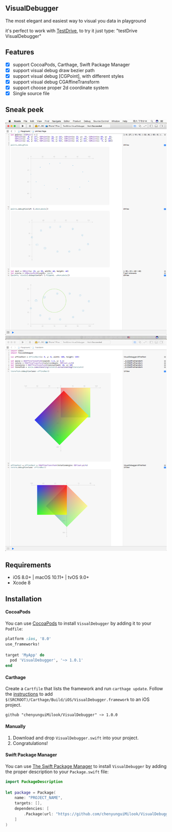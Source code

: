 ## VisualDebugger

 The most elegant and easiest way to visual you data in playground

it's perfect to work with [TestDrive](https://github.com/JohnSundell/TestDrive), to try it just type: "testDrive VisualDebugger"

## Features

- [x] support CocoaPods, Carthage, Swift Package Manager
- [x] support visual debug draw bezier path
- [x] support visual debug [CGPoint], with different styles
- [x] support visual debug CGAffineTransform
- [x] support choose proper 2d coordinate system
- [x] Single source file

## Sneak peek
<img src="./Images/snapshot1.png" title="Debug Point and BezierPath" />
<img src="./Images/snapshot2.png" title="Debug CGAffineTransform" />

## Requirements

- iOS 8.0+ | macOS 10.11+ | tvOS 9.0+ 
- Xcode 8

## Installation

#### CocoaPods
You can use [CocoaPods](http://cocoapods.org/) to install `VisualDebugger` by adding it to your `Podfile`:

```ruby
platform :ios, '8.0'
use_frameworks!

target 'MyApp' do
  pod 'VisualDebugger', '~> 1.0.1'
end
```

#### Carthage
Create a `Cartfile` that lists the framework and run `carthage update`. Follow the [instructions](https://github.com/Carthage/Carthage#if-youre-building-for-ios) to add `$(SRCROOT)/Carthage/Build/iOS/VisualDebugger.framework` to an iOS project.

```
github "chenyunguiMilook/VisualDebugger" ~> 1.0.0
```
#### Manually
1. Download and drop ```VisualDebugger.swift``` into your project.  
2. Congratulations!  

#### Swift Package Manager

You can use [The Swift Package Manager](https://swift.org/package-manager) to install `VisualDebugger` by adding the proper description to your `Package.swift` file:

```swift
import PackageDescription

let package = Package(
    name: "PROJECT_NAME",
    targets: [],
    dependencies: [
        .Package(url: "https://github.com/chenyunguiMilook/VisualDebugger.git", majorVersion: 1)
    ]
)
```


